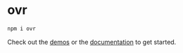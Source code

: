 # ovr

```bash
npm i ovr
```

Check out the [demos](https://ovr.robino.dev/demo/memory) or the [documentation](https://ovr.robino.dev) to get started.
